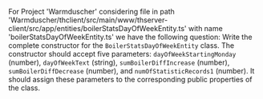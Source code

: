 For Project 'Warmduscher' considering file in path 'Warmduscher/thclient/src/main/www/thserver-client/src/app/entities/boilerStatsDayOfWeekEntity.ts' with name 'boilerStatsDayOfWeekEntity.ts' we have the following question: 
Write the complete constructor for the `BoilerStatsDayOfWeekEntity` class. The constructor should accept five parameters: `dayOfWeekStartingMonday` (number), `dayOfWeekText` (string), `sumBoilerDiffIncrease` (number), `sumBoilerDiffDecrease` (number), and `numOfStatisticRecords1` (number).  It should assign these parameters to the corresponding public properties of the class.